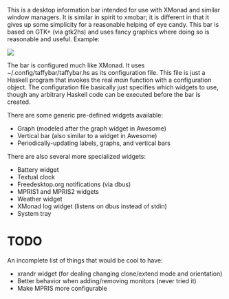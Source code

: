 This is a desktop information bar intended for use with XMonad and
similar window managers.  It is similar in spirit to xmobar; it is
different in that it gives up some simplicity for a reasonable helping
of eye candy.  This bar is based on GTK+ (via gtk2hs) and uses fancy
graphics where doing so is reasonable and useful.  Example:

![](https://github.com/travitch/taffybar/blob/master/doc/screenshot.png)

The bar is configured much like XMonad.  It uses
~/.config/taffybar/taffybar.hs as its configuration file.  This file
is just a Haskell program that invokes the real _main_ function with a
configuration object.  The configuration file basically just specifies
which widgets to use, though any arbitrary Haskell code can be
executed before the bar is created.

There are some generic pre-defined widgets available:

 * Graph (modeled after the graph widget in Awesome)
 * Vertical bar (also similar to a widget in Awesome)
 * Periodically-updating labels, graphs, and vertical bars

There are also several more specialized widgets:

 * Battery widget
 * Textual clock
 * Freedesktop.org notifications (via dbus)
 * MPRIS1 and MPRIS2 widgets
 * Weather widget
 * XMonad log widget (listens on dbus instead of stdin)
 * System tray

TODO
====

An incomplete list of things that would be cool to have:

 * xrandr widget (for dealing changing clone/extend mode and orientation)
 * Better behavior when adding/removing monitors (never tried it)
 * Make MPRIS more configurable
